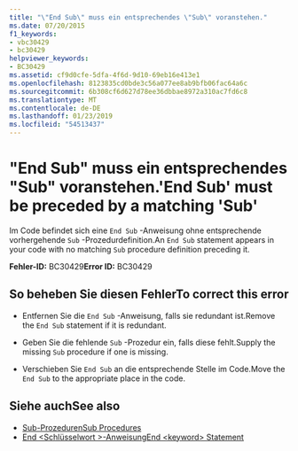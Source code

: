 ```yaml
---
title: "\"End Sub\" muss ein entsprechendes \"Sub\" voranstehen."
ms.date: 07/20/2015
f1_keywords:
- vbc30429
- bc30429
helpviewer_keywords:
- BC30429
ms.assetid: cf9d0cfe-5dfa-4f6d-9d10-69eb16e413e1
ms.openlocfilehash: 8123835cd0bde3c56a077ee8ab9bfb06fac64a6c
ms.sourcegitcommit: 6b308cf6d627d78ee36dbbae8972a310ac7fd6c8
ms.translationtype: MT
ms.contentlocale: de-DE
ms.lasthandoff: 01/23/2019
ms.locfileid: "54513437"
---
```

# <a name="end-sub-must-be-preceded-by-a-matching-sub"></a><span data-ttu-id="4cba1-102">"End Sub" muss ein entsprechendes "Sub" voranstehen.</span><span class="sxs-lookup"><span data-stu-id="4cba1-102">'End Sub' must be preceded by a matching 'Sub'</span></span>
<span data-ttu-id="4cba1-103">Im Code befindet sich eine `End Sub` -Anweisung ohne entsprechende vorhergehende `Sub` -Prozedurdefinition.</span><span class="sxs-lookup"><span data-stu-id="4cba1-103">An `End Sub` statement appears in your code with no matching `Sub` procedure definition preceding it.</span></span>  
  
 <span data-ttu-id="4cba1-104">**Fehler-ID:** BC30429</span><span class="sxs-lookup"><span data-stu-id="4cba1-104">**Error ID:** BC30429</span></span>  
  
## <a name="to-correct-this-error"></a><span data-ttu-id="4cba1-105">So beheben Sie diesen Fehler</span><span class="sxs-lookup"><span data-stu-id="4cba1-105">To correct this error</span></span>  
  
-   <span data-ttu-id="4cba1-106">Entfernen Sie die `End Sub` -Anweisung, falls sie redundant ist.</span><span class="sxs-lookup"><span data-stu-id="4cba1-106">Remove the `End Sub` statement if it is redundant.</span></span>  
  
-   <span data-ttu-id="4cba1-107">Geben Sie die fehlende `Sub` -Prozedur ein, falls diese fehlt.</span><span class="sxs-lookup"><span data-stu-id="4cba1-107">Supply the missing `Sub` procedure if one is missing.</span></span>  
  
-   <span data-ttu-id="4cba1-108">Verschieben Sie `End Sub` an die entsprechende Stelle im Code.</span><span class="sxs-lookup"><span data-stu-id="4cba1-108">Move the `End Sub` to the appropriate place in the code.</span></span>  
  
## <a name="see-also"></a><span data-ttu-id="4cba1-109">Siehe auch</span><span class="sxs-lookup"><span data-stu-id="4cba1-109">See also</span></span>
- [<span data-ttu-id="4cba1-110">Sub-Prozeduren</span><span class="sxs-lookup"><span data-stu-id="4cba1-110">Sub Procedures</span></span>](../../visual-basic/programming-guide/language-features/procedures/sub-procedures.md)
- [<span data-ttu-id="4cba1-111">End \<Schlüsselwort >-Anweisung</span><span class="sxs-lookup"><span data-stu-id="4cba1-111">End \<keyword> Statement</span></span>](../../visual-basic/language-reference/statements/end-keyword-statement.md)
